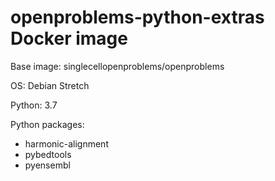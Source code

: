 # openproblems-python-extras Docker image

Base image: singlecellopenproblems/openproblems

OS: Debian Stretch

Python: 3.7

Python packages:

* harmonic-alignment
* pybedtools
* pyensembl